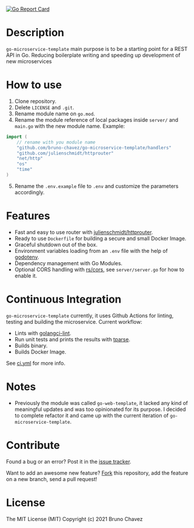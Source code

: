 [![Go Report Card](https://goreportcard.com/badge/github.com/bruno-chavez/go-microservice-template)](https://goreportcard.com/report/github.com/bruno-chavez/go-microservice-template)

# Description
`go-microservice-template` main purpose is to be a starting point 
for a REST API in Go. Reducing boilerplate writing and speeding up development of new microservices

# How to use
1. Clone repository.
2. Delete `LICENSE` and `.git`.
3. Rename module name on `go.mod`.
4. Rename the module reference of local packages inside `server/` and `main.go` with the new module name. Example:
```go
import ( 
    // rename with you module name
    "github.com/bruno-chavez/go-microservice-template/handlers"
    "github.com/julienschmidt/httprouter"
    "net/http"
    "os"
    "time"
)
```
5. Rename the `.env.example` file to `.env` and customize the parameters accordingly.

# Features
+ Fast and easy to use router with [julienschmidt/httprouter](https://github.com/julienschmidt/httprouter).
+ Ready to use `Dockerfile` for building a secure and small Docker Image.
+ Graceful shutdown out of the box.
+ Environment variables loading from an `.env` file  with the help of [godotenv](https://github.com/joho/godotenv).
+ Dependency management with Go Modules.
+ Optional CORS handling with [rs/cors](https://github.com/rs/cors), see `server/server.go` for how to enable it.

# Continuous Integration
`go-microservice-template` currently, it uses Github Actions for linting, testing and building the microservice. Current workflow:

+ Lints with [golangci-lint](https://github.com/golangci/golangci-lint).
+ Run unit tests and prints the results with [tparse](https://github.com/mfridman/tparse).
+ Builds binary.
+ Builds Docker Image.

See [ci.yml](https://github.com/bruno-chavez/go-web-template/blob/master/.github/workflows/ci.yml) for more info.

# Notes
+ Previously the module was called `go-web-template`, it lacked any kind of meaningful updates and was too opinionated for its purpose. I decided to complete refactor it and came up with the current iteration of `go-microservice-template`.

# Contribute
Found a bug or an error? Post it in the [issue tracker](https://github.com/bruno-chavez/go-microservice-template/issues).

Want to add an awesome new feature? [Fork](https://github.com/bruno-chavez/go-microservice-template/fork) this repository, add the feature on a new branch, send a pull request!

# License
The MIT License (MIT)
Copyright (c) 2021 Bruno Chavez
